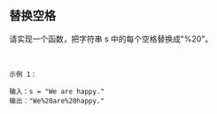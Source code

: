 ## 替换空格
请实现一个函数，把字符串 s 中的每个空格替换成"%20"。

 


```
示例 1：

输入：s = "We are happy."
输出："We%20are%20happy."
```
